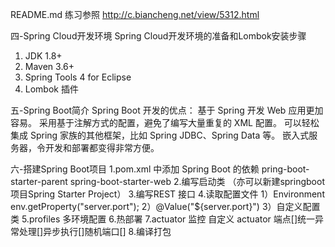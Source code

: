 README.md
练习参照
http://c.biancheng.net/view/5312.html

四-Spring Cloud开发环境
Spring Cloud开发环境的准备和Lombok安装步骤
1. JDK 1.8+
2. Maven 3.6+
3. Spring Tools 4 for Eclipse
4. Lombok 插件

五-Spring Boot简介
Spring Boot 开发的优点：
基于 Spring 开发 Web 应用更加容易。
采用基于注解方式的配置，避免了编写大量重复的 XML 配置。
可以轻松集成 Spring 家族的其他框架，比如 Spring JDBC、Spring Data 等。
嵌入式服务器，令开发和部署都变得非常方便。

六-搭建Spring Boot项目
1.pom.xml 中添加 Spring Boot 的依赖
pring-boot-starter-parent
spring-boot-starter-web
2.编写启动类
（亦可以新建springboot项目Spring Starter Project）
3.编写REST 接口
4.读取配置文件
1）Environment 
env.getProperty("server.port");
2）@Value("${server.port}")
3）自定义配置类
5.profiles 多环境配置
6.热部署
7.actuator 监控
自定义 actuator 端点[]统一异常处理[]异步执行[]随机端口[]
8.编译打包
